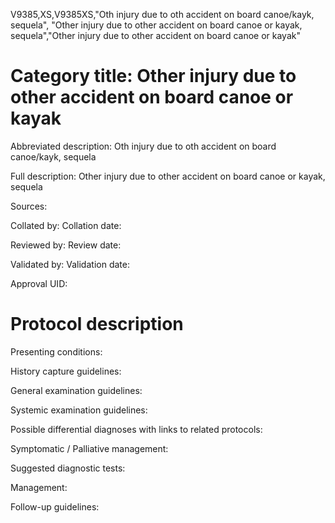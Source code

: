 V9385,XS,V9385XS,"Oth injury due to oth accident on board canoe/kayk, sequela", "Other injury due to other accident on board canoe or kayak, sequela","Other injury due to other accident on board canoe or kayak"
# Category title: Other injury due to other accident on board canoe or kayak

Abbreviated description: Oth injury due to oth accident on board canoe/kayk, sequela

Full description: Other injury due to other accident on board canoe or kayak, sequela

Sources:

Collated by:
Collation date:

Reviewed by:
Review date:

Validated by:
Validation date:

Approval UID:

# Protocol description

Presenting conditions:

History capture guidelines:

General examination guidelines:

Systemic examination guidelines:

Possible differential diagnoses with links to related protocols:

Symptomatic / Palliative management:

Suggested diagnostic tests:

Management:

Follow-up guidelines:
